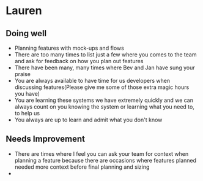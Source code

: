 # Lauren

## Doing well

+ Planning features with mock-ups and flows
+ There are too many times to list just a few where you comes to the team and ask for feedback on how you plan out features
+ There have been many, many times where Bev and Jan have sung your praise
+ You are always available to have time for us developers when discussing features(Please give me some of those extra magic hours you have)
+ You are learning these systems we have extremely quickly and we can always count on you knowing the system or learning what you need to, to help us
+ You always are up to learn and admit what you don't know

## Needs Improvement

- There are times where I feel you can ask your team for context when planning a feature because there are occasions where features planned needed more context before final planning and sizing
- 